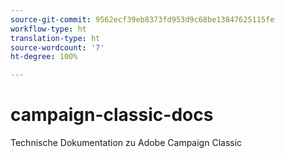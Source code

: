 ```yaml
---
source-git-commit: 9562ecf39eb8373fd953d9c68be13847625115fe
workflow-type: ht
translation-type: ht
source-wordcount: '7'
ht-degree: 100%

---
```

# campaign-classic-docs

Technische Dokumentation zu Adobe Campaign Classic
